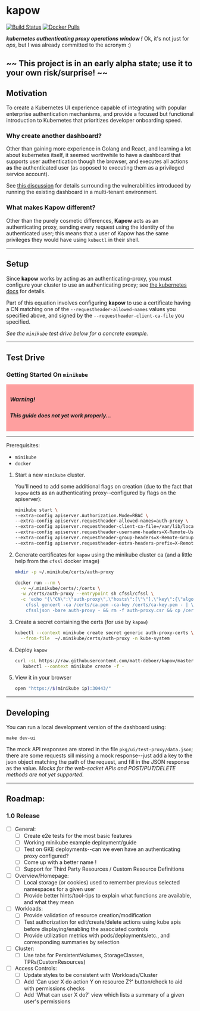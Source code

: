 kapow
==============

[![Build Status](https://travis-ci.org/matt-deboer/kapow.svg?branch=master)](https://travis-ci.org/matt-deboer/kapow)
[![Docker Pulls](https://img.shields.io/docker/pulls/mattdeboer/kapow.svg)](https://hub.docker.com/r/mattdeboer/kapow/)

**_kubernetes authenticating proxy operations window !_**
Ok, it's not just for _ops_, but I was already committed to the acronym :)


## **~~ This project is in an early alpha state; use it to your own risk/surprise! ~~**

Motivation
---

To create a Kubernetes UI experience capable of integrating with popular enterprise authentication mechanisms,
and provide a focused but functional introduction to Kubernetes that prioritizes developer onboarding speed.

### Why create another dashboard?

Other than gaining more experience in Golang and React, and learning a lot about kubernetes itself, it seemed worthwhile to have a dashboard that supports user authentication though the browser, and executes all actions **as** the authenticated user (as opposed to executing them as a privileged service account).

See [this discussion](https://github.com/kubernetes/dashboard/issues/574#issuecomment-282360783) for details surrounding the vulnerabilities introduced by running the existing dashboard in a multi-tenant environment.

### What makes Kapow different?

Other than the purely cosmetic differences, **Kapow** acts as an authenticating proxy, sending every request using the identity of the authenticated user; this means that a user of Kapow has the same privileges they would have using `kubectl` in their shell.

---

Setup
---

Since **kapow** works by acting as an authenticating-proxy, you must configure your cluster to use an authenticating proxy; see [the kubernetes docs](https://kubernetes.io/docs/admin/authentication/#authenticating-proxy) for details.

Part of this equation involves configuring **kapow** to use a certificate having a CN matching one of the `--requestheader-allowed-names` values you specified above, and signed by the `--requestheader-client-ca-file` you specified.

_See the `minikube` test drive below for a concrete example._

---

Test Drive
---

### Getting Started On `minikube`

<div style="background-color: rgba(255,120,120,0.7); padding: 10px;">
<h5 style="font-size: 15px;">Warning!<h5>
<p>This guide does not yet work properly...</p>
</div>

---

Prerequisites:

- `minikube`
- `docker`


1. Start a new `minikube` cluster.

    You'll need to add some additional flags on creation (due to the fact that `kapow` acts
    as an authenticating proxy--configured by flags on the apiserver):

    ```sh
    minikube start \
    --extra-config apiserver.Authorization.Mode=RBAC \
    --extra-config apiserver.requestheader-allowed-names=auth-proxy \
    --extra-config apiserver.requestheader-client-ca-file=/var/lib/localkube/certs/ca.crt \
    --extra-config apiserver.requestheader-username-headers=X-Remote-User \
    --extra-config apiserver.requestheader-group-headers=X-Remote-Group \
    --extra-config apiserver.requestheader-extra-headers-prefix=X-Remote-Extra-
    ```

1. Generate certificates for `kapow` using the minikube cluster ca (and a little help from the `cfssl` docker image)

    ```sh
    mkdir -p ~/.minikube/certs/auth-proxy 
    ```
    ```sh
    docker run --rm \
      -v ~/.minikube/certs/:/certs \
      -w /certs/auth-proxy --entrypoint sh cfssl/cfssl \
      -c 'echo "{\"CN\":\"auth-proxy\",\"hosts\":[\"\"],\"key\":{\"algo\":\"rsa\",\"size\":2048}}" | \
        cfssl gencert -ca /certs/ca.pem -ca-key /certs/ca-key.pem - | \
        cfssljson -bare auth-proxy - && rm -f auth-proxy.csr && cp /certs/ca.pem ./ca.pem'
    ```

1. Create a secret containing the certs (for use by `kapow`)

    ```sh
    kubectl --context minikube create secret generic auth-proxy-certs \
      --from-file  ~/.minikube/certs/auth-proxy -n kube-system
    ```

1. Deploy `kapow`

    ```sh
    curl -sL https://raw.githubusercontent.com/matt-deboer/kapow/master/hack/deploy/kapow-minikube.yml | \
       kubectl --context minikube create -f -
    ```

1. View it in your browser

    ```sh
    open "https://$(minikube ip):30443/"
    ```

---

Developing
---

You can run a local development version of the dashboard using:
```
make dev-ui
```
The mock API responses are stored in the file `pkg/ui/test-proxy/data.json`; there are some requests
sill missing a mock response--just add a key to the json object matching the path of the request, and
fill in the JSON response as the value.
_Mocks for the web-socket APIs and POST/PUT/DELETE methods are not yet supported._


---

Roadmap:
---


### 1.0 Release

- [ ] General:
  - [ ] Create e2e tests for the most basic features
  - [ ] Working minikube example deployment/guide
  - [ ] Test on GKE deployments--can we even have an authenticating proxy configured?
  - [ ] Come up with a better name !
  - [ ] Support for Third Party Resources / Custom Resource Definitions
- [ ] Overview/Homepage:
  - [ ] Local storage (or cookies) used to remember previous selected namespaces for a given user
  - [ ] Provide better hints/tool-tips to explain what functions are available, and what they mean
- [ ] Workloads:
  - [ ] Provide validation of resource creation/modification
  - [ ] Test authorization for edit/create/delete actions using kube apis before
        displaying/enabling the associated controls
  - [ ] Provide utilization metrics with pods/deployments/etc., and corresponding summaries by selection
- [ ] Cluster:
  - [ ] Use tabs for PersistentVolumes, StorageClasses, TPRs(CustomResources)
- [ ] Access Controls:
  - [ ] Update styles to be consistent with Workloads/Cluster
  - [ ] Add 'Can user X do action Y on resource Z?' button/check to aid with permissions
        checks
  - [ ] Add 'What can user X do?' view which lists a summary of a given user's permissions 